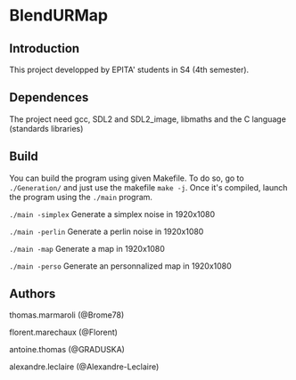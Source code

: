 # BlendURMap

## Introduction

This project developped by EPITA' students in S4 (4th semester).

## Dependences

The project need gcc, SDL2 and SDL2_image, libmaths and the C language (standards libraries)

## Build

You can build the program using given Makefile. To do so, go to `./Generation/` and
just use the makefile `make -j`. Once it's compiled, launch the program using the
`./main` program.

`./main -simplex` Generate a simplex noise in 1920x1080

`./main -perlin` Generate a perlin noise in 1920x1080

`./main -map` Generate a map in 1920x1080

`./main -perso` Generate an personnalized map in 1920x1080



## Authors

thomas.marmaroli (@Brome78)

florent.marechaux (@Florent)

antoine.thomas (@GRADUSKA)

alexandre.leclaire (@Alexandre-Leclaire)
